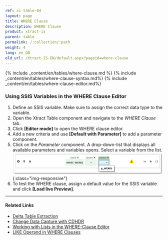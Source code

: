 ```yaml
---
ref: xi-table-04
layout: page
title: WHERE Clause
description: WHERE Clause
product: xtract-is
parent: table
permalink: /:collection/:path
weight: 4
lang: en_GB
old_url: /Xtract-IS-EN/default.aspx?pageid=where-clause
---
```


{% include _content/en/tables/where-clause.md %}
{% include _content/en/tables/where-clause-syntax.md%}
{% include _content/en/tables/where-clause-editor.md%}

### Using SSIS Variables in the WHERE Clause Editor

1. Define an SSIS variable. Make sure to assign the correct data type to the variable.
2. Open the Xtract Table component and navigate to the *WHERE Clause* tab.
3. Click **[Editor mode]** to open the WHERE clause editor.
4. Add a new criteria and use **[Default with Parameter]** to add a parameter component.
5. Click on the *Parameter* component. A drop-down-list that displays all available parameters and variables opens. 
Select a variable from the list.
![WHERE-Clause-Builder-Example](/img/content/where-clause-param.png){:class="img-responsive"}
6. To test the WHERE clause, assign a default value for the SSIS variable and click **[Load live Preview]**.


**** 
#### Related Links
- [Delta Table Extraction](https://kb.theobald-software.com/xtract-universal/delta-table-extraction)
- [Change Data Capture with CDHDR](https://kb.theobald-software.com/xtract-universal/change-data-capture-with-cdhdr)
- [Working with Lists in the WHERE-Clause Editor](https://kb.theobald-software.com/xtract-universal/where-clause-editor-lists)
- [LIKE Operand in WHERE Clauses](https://kb.theobald-software.com/general/working-with-like-operand-where-clause)